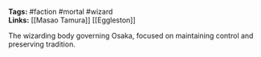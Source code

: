 **Tags:** #faction #mortal #wizard  
**Links:** [[Masao Tamura]] [[Eggleston]]

The wizarding body governing Osaka, focused on maintaining control and preserving tradition.